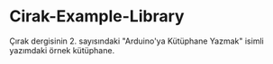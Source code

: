 # Cirak-Example-Library
Çırak dergisinin 2. sayısındaki "Arduino'ya Kütüphane Yazmak" isimli yazımdaki örnek kütüphane.

